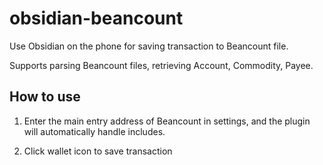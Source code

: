 # obsidian-beancount

Use Obsidian on the phone for saving transaction to Beancount file.

Supports parsing Beancount files, retrieving Account, Commodity, Payee.

## How to use

1. Enter the main entry address of Beancount in settings, and the plugin will automatically handle includes.

2. Click wallet icon to save transaction
